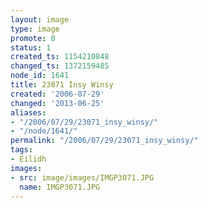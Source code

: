 ```yaml
---
layout: image
type: image
promote: 0
status: 1
created_ts: 1154210848
changed_ts: 1372159485
node_id: 1641
title: 23071 Insy Winsy
created: '2006-07-29'
changed: '2013-06-25'
aliases:
- "/2006/07/29/23071_insy_winsy/"
- "/node/1641/"
permalink: "/2006/07/29/23071_insy_winsy/"
tags:
- Eilidh
images:
- src: image/images/IMGP3071.JPG
  name: IMGP3071.JPG
---
```


